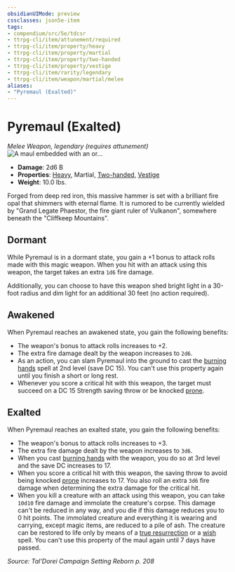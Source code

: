 ```yaml
---
obsidianUIMode: preview
cssclasses: json5e-item
tags:
- compendium/src/5e/tdcsr
- ttrpg-cli/item/attunement/required
- ttrpg-cli/item/property/heavy
- ttrpg-cli/item/property/martial
- ttrpg-cli/item/property/two-handed
- ttrpg-cli/item/property/vestige
- ttrpg-cli/item/rarity/legendary
- ttrpg-cli/item/weapon/martial/melee
aliases: 
- "Pyremaul (Exalted)"
---
```

# Pyremaul (Exalted)
*Melee Weapon, legendary (requires attunement)*  
![A maul embedded with an or...](/3-Mechanics/CLI/items/img/pyremaul.webp#right "A maul embedded with an orange gemstone emitting flames from the head of the weapon.")  

- **Damage**: 2d6 B
- **Properties**: [Heavy](/3-Mechanics/CLI/rules/item-properties.md#Heavy), Martial, [Two-handed](/3-Mechanics/CLI/rules/item-properties.md#Two-handed), [Vestige](/3-Mechanics/CLI/rules/item-properties.md#Vestige)
- **Weight**: 10.0 lbs.

Forged from deep red iron, this massive hammer is set with a brilliant fire opal that shimmers with eternal flame. It is rumored to be currently wielded by "Grand Legate Phaestor, the fire giant ruler of Vulkanon", somewhere beneath the "Cliffkeep Mountains".

## Dormant

While Pyremaul is in a dormant state, you gain a +1 bonus to attack rolls made with this magic weapon. When you hit with an attack using this weapon, the target takes an extra `1d6` fire damage.

Additionally, you can choose to have this weapon shed bright light in a 30-foot radius and dim light for an additional 30 feet (no action required).

## Awakened

When Pyremaul reaches an awakened state, you gain the following benefits:

- The weapon's bonus to attack rolls increases to +2.  
- The extra fire damage dealt by the weapon increases to `2d6`.  
- As an action, you can slam Pyremaul into the ground to cast the [burning hands](/3-Mechanics/CLI/spells/burning-hands.md) spell at 2nd level (save DC 15). You can't use this property again until you finish a short or long rest.  
- Whenever you score a critical hit with this weapon, the target must succeed on a DC 15 Strength saving throw or be knocked [prone](/3-Mechanics/CLI/rules/conditions.md#prone).  

## Exalted

When Pyremaul reaches an exalted state, you gain the following benefits:

- The weapon's bonus to attack rolls increases to +3.  
- The extra fire damage dealt by the weapon increases to `3d6`.  
- When you cast [burning hands](/3-Mechanics/CLI/spells/burning-hands.md) with the weapon, you do so at 3rd level and the save DC increases to 17.  
- When you score a critical hit with this weapon, the saving throw to avoid being knocked [prone](/3-Mechanics/CLI/rules/conditions.md#prone) increases to 17. You also roll an extra `3d6` fire damage when determining the extra damage for the critical hit.  
- When you kill a creature with an attack using this weapon, you can take `10d10` fire damage and immolate the creature's corpse. This damage can't be reduced in any way, and you die if this damage reduces you to 0 hit points. The immolated creature and everything it is wearing and carrying, except magic items, are reduced to a pile of ash. The creature can be restored to life only by means of a [true resurrection](/3-Mechanics/CLI/spells/true-resurrection.md) or a [wish](/3-Mechanics/CLI/spells/wish.md) spell. You can't use this property of the maul again until 7 days have passed.  

*Source: Tal'Dorei Campaign Setting Reborn p. 208*